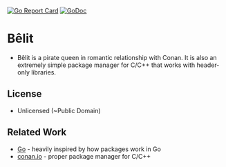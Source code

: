 [![Go Report Card](https://goreportcard.com/badge/github.com/unjello/belit)](https://goreportcard.com/report/github.com/unjello/belit)
[![GoDoc](https://godoc.org/github.com/unjello/belit?status.svg)](https://godoc.org/github.com/unjello/belit)

# Bêlit

- Bêlit is a pirate queen in romantic relationship with Conan. It is also an extremely simple package manager for C/C++ that works with header-only libraries.

## License

- Unlicensed (~Public Domain)

## Related Work

- [Go](https://golang.org) - heavily inspired by how packages work in Go
- [conan.io](https://conan.io) - proper package manager for C/C++